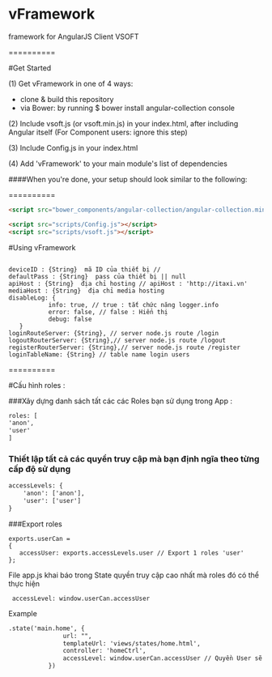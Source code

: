 vFramework
==========

framework for AngularJS Client VSOFT


==========

#Get Started



(1) Get vFramework in one of 4 ways:

* clone & build this repository
* via Bower: by running $ bower install angular-collection console

(2) Include vsoft.js (or vsoft.min.js) in your index.html, after including Angular itself (For Component users: ignore this step)

(3) Include Config.js in your index.html

(4) Add 'vFramework' to your main module's list of dependencies 

####When you're done, your setup should look similar to the following:

==========

```html
<script src="bower_components/angular-collection/angular-collection.min.js"></script>

<script src="scripts/Config.js"></script>
<script src="scripts/vsoft.js"></script>
```

#Using vFramework

 ```
 
 deviceID : {String}  mã ID của thiết bị //
 defaultPass : {String}  pass của thiết bị || null
 apiHost : {String}  địa chỉ hosting // apiHost : 'http://itaxi.vn'
 mediaHost : {String}  địa chỉ media hosting
 disableLog: {
            info: true, // true : tắt chức năng logger.info
            error: false, // false : Hiển thị
            debug: false
    }
 loginRouteServer: {String}, // server node.js route /login
 logoutRouterServer: {String},// server node.js route /logout
 registerRouterServer: {String},// server node.js route /register
 loginTableName: {String} // table name login users
 
  ```
  ==========
  
 #Cấu hình roles :
 
 
 ###Xây dựng danh sách tất các các Roles bạn sử dụng trong App :
 
  ```html
 roles: [
 'anon',
 'user'
 ]
 
  ```
 
 
### Thiết lập tất cả các quyền truy cập mà bạn định ngĩa theo từng cấp độ sử dụng
 
  ```html
 accessLevels: {
      'anon': ['anon'],
      'user': ['user']
 }
  ```
  
  ###Export roles
  
  ```
 exports.userCan =
 {
     accessUser: exports.accessLevels.user // Export 1 roles 'user'
 };
  ```
  File app.js khai báo trong State quyền truy cập cao nhất mà roles đó có thể thực hiện
```
 accessLevel: window.userCan.accessUser
```
 Example
 ```html
 .state('main.home', {
                url: "",
                templateUrl: 'views/states/home.html',
                controller: 'homeCtrl',
                accessLevel: window.userCan.accessUser // Quyền User sẽ được truy cập
            })
 ```

